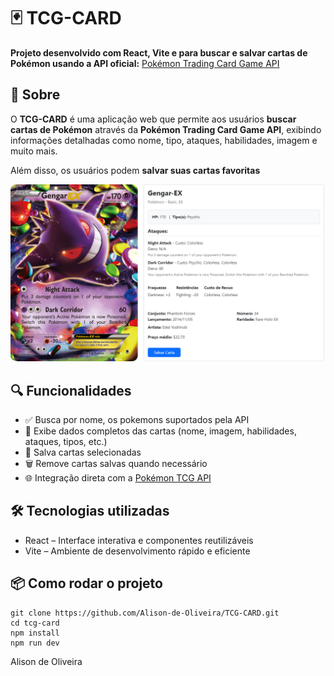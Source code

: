 
  <h1>🃏 TCG-CARD</h1>
  <p><strong>Projeto desenvolvido com React, Vite e para buscar e salvar cartas de Pokémon usando a API oficial:</strong> <a href="https://pokemontcg.io ">Pokémon Trading Card Game API</a></p>

  <div class="highlight">
    <h2>🚀 Sobre</h2>
    <p>O <strong>TCG-CARD</strong> é uma aplicação web que permite aos usuários <strong>buscar cartas de Pokémon</strong> através da <strong>Pokémon Trading Card Game API</strong>, exibindo informações detalhadas como nome, tipo, ataques, habilidades, imagem e muito mais.</p>
    <p>Além disso, os usuários podem <strong>salvar suas cartas favoritas</strong></p>
  </div>

  ![alt text](image.png)

  <h2>🔍 Funcionalidades</h2>
  <ul>
    <li>✅ Busca por nome, os pokemons suportados pela API</li>
    <li>📄 Exibe dados completos das cartas (nome, imagem, habilidades, ataques, tipos, etc.)</li>
    <li>💾 Salva cartas selecionadas</li>
    <li>🗑️ Remove cartas salvas quando necessário</li>
    <li>🌐 Integração direta com a <a href="https://pokemontcg.io ">Pokémon TCG API</a></li>
  </ul>


  <h2>🛠 Tecnologias utilizadas</h2>
  <ul>
    <li><span class="badge">React</span> – Interface interativa e componentes reutilizáveis</li>
    <li><span class="badge">Vite</span> – Ambiente de desenvolvimento rápido e eficiente</li>
  </ul>

  <h2>📦 Como rodar o projeto</h2>
  <pre><code>git clone https://github.com/Alison-de-Oliveira/TCG-CARD.git <br>cd tcg-card<br>npm install<br>npm run dev</code></pre>


  <div class="footer">
    <p>Alison de Oliveira</p>
  </div>

</body>
</html>